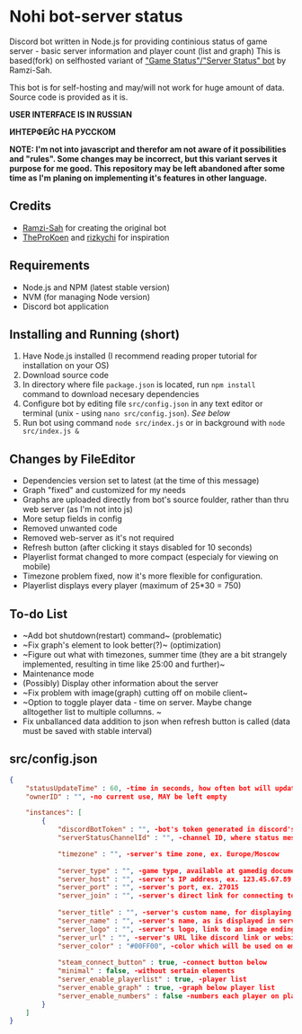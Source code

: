 # Nohi bot-server status
 Discord bot written in Node.js for providing continious status of game server - basic server information and player count (list and graph)
 This is based(fork) on selfhosted variant of ["Game Status"/"Server Status" bot](https://github.com/Ramzi-Sah/game-status-discordbot-selfhosted) by Ramzi-Sah.

This bot is for self-hosting and may/will not work for huge amount of data. Source code is provided as it is.

**USER INTERFACE IS IN RUSSIAN**

**ИНТЕРФЕЙС НА РУССКОМ**

**NOTE: I'm not into javascript and therefor am not aware of it possibilities and "rules". Some changes may be incorrect, but this variant serves it purpose for me good.**
**This repository may be left abandoned after some time as I'm planing on implementing it's features in other language.**

## Credits
- [Ramzi-Sah](https://github.com/Ramzi-Sah) for creating the original bot
- [TheProKoen](https://github.com/TheProKoen) and [rizkychi](https://github.com/rizkychi) for inspiration


## Requirements
- Node.js and NPM (latest stable version)
- NVM (for managing Node version)
- Discord bot application

## Installing and Running (short)
1. Have Node.js installed (I recommend reading proper tutorial for installation on your OS)
2. Download source code
3. In directory where file `package.json` is located, run `npm install` command to download necesary dependencies
4. Configure bot by editing file `src/config.json` in any text editor or terminal (unix - using `nano src/config.json`). *See below*
5. Run bot using command `node src/index.js` or in background with `node src/index.js &`


## Changes by FileEditor
- Dependencies version set to latest (at the time of this message)
- Graph "fixed" and customized for my needs
- Graphs are uploaded directly from bot's source foulder, rather than thru web server (as I'm not into js)
- More setup fields in config
- Removed unwanted code
- Removed web-server as it's not required
- Refresh button (after clicking it stays disabled for 10 seconds)
- Playerlist format changed to more compact (especialy for viewing on mobile)
- Timezone problem fixed, now it's more flexible for configuration.
- Playerlist displays every player (maximum of 25*30 = 750)

## To-do List
- ~Add bot shutdown(restart) command~ (problematic)
- ~Fix graph's element to look better(?)~ (optimization)
- ~Figure out what with timezones, summer time (they are a bit strangely implemented, resulting in time like 25:00 and further)~
- Maintenance mode
- (Possibly) Display other information about the server
- ~Fix problem with image(graph) cutting off on mobile client~
- ~Option to toggle player data - time on server. Maybe change alltogether list to multiple collumns. ~
- Fix unballanced data addition to json when refresh button is called (data must be saved with stable interval)


## src/config.json
```json
{
	"statusUpdateTime" : 60, -time in seconds, how often bot will update server status
	"ownerID" : "", -no current use, MAY be left empty 

	"instances": [
		{
			"discordBotToken" : "", -bot's token generated in discord's developer panel
			"serverStatusChannelId" : "", -channel ID, where status message will be posted, ex. 4127481751675634412

			"timezone" : "", -server's time zone, ex. Europe/Moscow
			
			"server_type" : "", -game type, available at gamedig documentation page, ex. garrysmod
			"server_host" : "", -server's IP address, ex. 123.45.67.89
			"server_port" : "", -server's port, ex. 27015
			"server_join" : "", -server's direct link for connecting to the server, MAY be left empty
			
			"server_title" : "", -server's custom name, for displaying purpose
			"server_name" : "", -server's name, as is displayed in server list (actual name)
			"server_logo" : "", -server's logo, link to an image ending with .png or other format
			"server_url" : "", -server's URL like discord link or website, clickable on server's custom name
			"server_color" : "#00FF00", -color which will be used on embed and graph, hex color
			
			"steam_connect_button" : true, -connect button below
			"minimal" : false, -without sertain elements
			"server_enable_playerlist" : true, -player list
			"server_enable_graph" : true, -graph below player list
			"server_enable_numbers" : false -numbers each player on player list
		}
	]
}
```